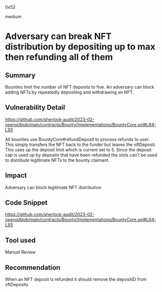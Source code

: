 0x52

medium

# Adversary can break NFT distribution by depositing up to max then refunding all of them

## Summary

Bounties limit the number of NFT deposits to five. An adversary can block adding NFTs by repeatedly depositing and withdrawing an NFT.

## Vulnerability Detail

https://github.com/sherlock-audit/2023-02-openq/blob/main/contracts/Bounty/Implementations/BountyCore.sol#L64-L93

All bounties use BountyCore#refundDeposit to process refunds to user. This simply transfers the NFT back to the funder but leaves the nftDeposit. This uses up the deposit limit which is current set to 5. Since the deposit cap is used up by deposits that have been refunded the slots can't be used to distribute legitimate NFTs to the bounty claimant. 

## Impact

Adversary can block legitimate NFT distribution

## Code Snippet

https://github.com/sherlock-audit/2023-02-openq/blob/main/contracts/Bounty/Implementations/BountyCore.sol#L64-L93

## Tool used

Manual Review

## Recommendation

When an NFT deposit is refunded it should remove the depositID from nftDeposits